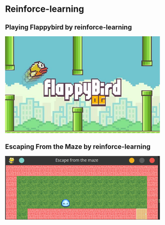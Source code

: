 
#  Reinforce-learning

## Playing Flappybird by reinforce-learning
![](resource/flappybird.jpeg)

## Escaping From the Maze by reinforce-learning

<img src="resource/maze.png"/>